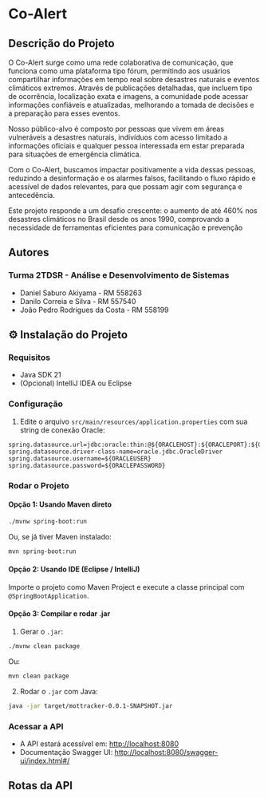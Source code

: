 # Co-Alert

## Descrição do Projeto

O Co-Alert surge como uma rede colaborativa de comunicação, que funciona como uma plataforma tipo fórum, permitindo aos usuários compartilhar informações em tempo real sobre desastres naturais e eventos climáticos extremos. Através de publicações detalhadas, que incluem tipo de ocorrência, localização exata e imagens, a comunidade pode acessar informações confiáveis e atualizadas, melhorando a tomada de decisões e a preparação para esses eventos.

Nosso público-alvo é composto por pessoas que vivem em áreas vulneráveis a desastres naturais, indivíduos com acesso limitado a informações oficiais e qualquer pessoa interessada em estar preparada para situações de emergência climática.

Com o Co-Alert, buscamos impactar positivamente a vida dessas pessoas, reduzindo a desinformação e os alarmes falsos, facilitando o fluxo rápido e acessível de dados relevantes, para que possam agir com segurança e antecedência.

Este projeto responde a um desafio crescente: o aumento de até 460% nos desastres climáticos no Brasil desde os anos 1990, comprovando a necessidade de ferramentas eficientes para comunicação e prevenção

## Autores

### Turma 2TDSR - Análise e Desenvolvimento de Sistemas

* Daniel Saburo Akiyama - RM 558263
* Danilo Correia e Silva - RM 557540
* João Pedro Rodrigues da Costa - RM 558199

## ⚙️ Instalação do Projeto

### Requisitos

* Java SDK 21
* (Opcional) IntelliJ IDEA ou Eclipse

### Configuração

1. Edite o arquivo `src/main/resources/application.properties` com sua string de conexão Oracle:

```properties
spring.datasource.url=jdbc:oracle:thin:@${ORACLEHOST}:${ORACLEPORT}:${ORACLEDATABASE}
spring.datasource.driver-class-name=oracle.jdbc.OracleDriver
spring.datasource.username=${ORACLEUSER}
spring.datasource.password=${ORACLEPASSWORD}
```

### Rodar o Projeto

#### Opção 1: Usando Maven direto

```bash
./mvnw spring-boot:run
```

Ou, se já tiver Maven instalado:

```bash
mvn spring-boot:run
```

#### Opção 2: Usando IDE (Eclipse / IntelliJ)

Importe o projeto como Maven Project e execute a classe principal com `@SpringBootApplication`.

#### Opção 3: Compilar e rodar .jar

1. Gerar o `.jar`:

```bash
./mvnw clean package
```

Ou:

```bash
mvn clean package
```

2. Rodar o `.jar` com Java:

```bash
java -jar target/mottracker-0.0.1-SNAPSHOT.jar
```

### Acessar a API

* A API estará acessível em: [http://localhost:8080](http://localhost:8080)
* Documentação Swagger UI: [http://localhost:8080/swagger-ui/index.html#/](http://localhost:8080/swagger-ui/index.html#/)

## Rotas da API
